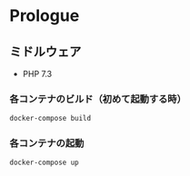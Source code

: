 # Prologue

## ミドルウェア

- PHP 7.3

### 各コンテナのビルド（初めて起動する時）

```bash
docker-compose build
```

### 各コンテナの起動

```bash
docker-compose up
```
